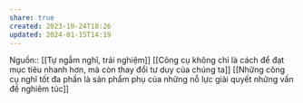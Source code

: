 ```yaml
---
share: true
created: 2023-10-24T18:26
updated: 2024-01-15T14:19
---
```

Nguồn:: [[Tự ngẫm nghĩ, trải nghiệm]]
[[Công cụ không chỉ là cách để đạt mục tiêu nhanh hơn, mà còn thay đổi tư duy của chúng ta]] [[Những công cụ nghĩ tốt đa phần là sản phẩm phụ của những nỗ lực giải quyết những vấn đề nghiêm túc]]
